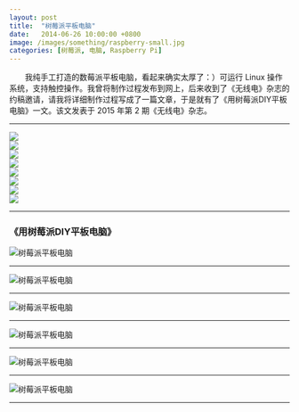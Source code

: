 ```yaml
---
layout: post
title:  "树莓派平板电脑"
date:   2014-06-26 10:00:00 +0800
image: /images/something/raspberry-small.jpg
categories: [树莓派, 电脑, Raspberry Pi]
---
```


　　我纯手工打造的数莓派平板电脑，看起来确实太厚了：）可运行 Linux 操作系统，支持触控操作。我曾将制作过程发布到网上，后来收到了《无线电》杂志的约稿邀请，请我将详细制作过程写成了一篇文章，于是就有了《用树莓派DIY平板电脑》一文。该文发表于 2015 年第 2 期《无线电》杂志。

------

<div class="row">
    <div class="col-md-6">
        <a href="{{site.baseurl}}/images/something/raspberry-3.jpg" target="_blank">
            <img class="thumbnail" src="{{site.baseurl}}/images/something/raspberry-3.jpg">
        </a>
    </div>
    <div class="col-md-6">
        <a href="{{site.baseurl}}/images/something/raspberry-2.jpg" target="_blank">
            <img class="thumbnail" src="{{site.baseurl}}/images/something/raspberry-2.jpg">
        </a>
    </div>
</div>
<div class="row">
    <div class="col-md-6">
        <a href="{{site.baseurl}}/images/something/raspberry-5.jpg" target="_blank">
            <img class="thumbnail" src="{{site.baseurl}}/images/something/raspberry-5.jpg">
        </a>
    </div>
    <div class="col-md-6">
        <a href="{{site.baseurl}}/images/something/raspberry-6.jpg" target="_blank">
            <img class="thumbnail" src="{{site.baseurl}}/images/something/raspberry-6.jpg">
        </a>
    </div>
</div>

<div class="row">
    <div class="col-md-6">
        <a href="{{site.baseurl}}/images/something/raspberry-3.jpg" target="_blank">
            <img class="thumbnail" src="{{site.baseurl}}/images/something/raspberry-3.jpg">
        </a>
    </div>
    <div class="col-md-6">
        <a href="{{site.baseurl}}/images/something/raspberry-4.jpg" target="_blank">
            <img class="thumbnail" src="{{site.baseurl}}/images/something/raspberry-4.jpg">
        </a>
    </div>
</div>
<div class="row">
    <div class="col-md-6">
        <a href="{{site.baseurl}}/images/something/raspberry-7.jpg" target="_blank">
            <img class="thumbnail" src="{{site.baseurl}}/images/something/raspberry-7.jpg">
        </a>
    </div>
    <div class="col-md-6">
        <a href="{{site.baseurl}}/images/something/raspberry-8.jpg" target="_blank">
            <img class="thumbnail" src="{{site.baseurl}}/images/something/raspberry-8.jpg">
        </a>
    </div>
</div>

------

<h3>《用树莓派DIY平板电脑》</h3>

![树莓派平板电脑]({{site.baseurl}}/images/something/用树莓派DIY平板电脑-0.jpg)

------

![树莓派平板电脑]({{site.baseurl}}/images/something/用树莓派DIY平板电脑-1.jpg)

------

![树莓派平板电脑]({{site.baseurl}}/images/something/用树莓派DIY平板电脑-2.jpg)

------

![树莓派平板电脑]({{site.baseurl}}/images/something/用树莓派DIY平板电脑-3.jpg)

------

![树莓派平板电脑]({{site.baseurl}}/images/something/用树莓派DIY平板电脑-4.jpg)

------

![树莓派平板电脑]({{site.baseurl}}/images/something/用树莓派DIY平板电脑-5.jpg)

------